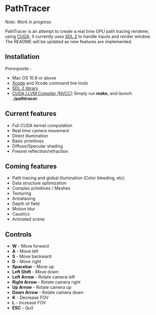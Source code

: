# PathTracer
*Note: Work in progress*

PathTracer is an attempt to create a real time GPU path tracing renderer, using [CUDA](http://www.nvidia.com/object/cuda_home_new.html).
It currently uses [SDL 2](https://www.libsdl.org/) to handle inputs and render window.
The README will be updated as new features are implemented.

## Installation
*Prerequisite :*
* Mac OS 10.9 or above
* [Xcode](https://developer.apple.com/xcode/) and Xcode command line tools
* [SDL 2 library](https://www.libsdl.org/)
* [CUDA LLVM Compiler (NVCC)](https://developer.nvidia.com/cuda-llvm-compiler)
Simply run **make**, and launch **./pathtracer**.

## Current features
* Full CUDA kernel computation
* Real time camera movement
* Direct illumination
* Basic primitives
* Diffuse/Specular shading
* Fresnel reflection/refraction

## Coming features
* Path tracing and global illumination (Color bleeding, etc)
* Data structure optimization
* Complex primitives / Meshes
* Texturing
* Antialiasing
* Depth of field
* Motion blur
* Caustics
* Animated scene

## Controls
* **W** - Move forward
* **A** - Move left
* **S** - Move backward
* **D** - Move right
* **Spacebar** - Move up
* **Left Shift** - Move down
* **Left Arrow** - Rotate camera left
* **Right Arrow** - Rotate camera right
* **Up Arrow** - Rotate camera up
* **Down Arrow** - Rotate camera down
* **K** - Decrease FOV
* **L** - Increase FOV
* **ESC** - Quit
